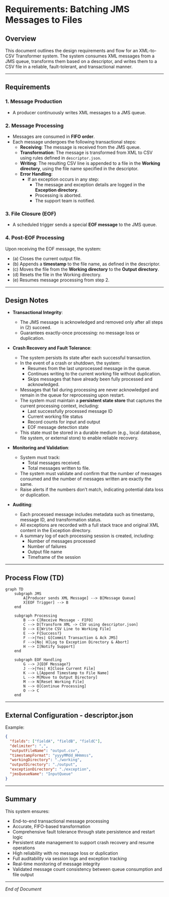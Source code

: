 # Requirements: Batching JMS Messages to Files

## Overview
This document outlines the design requirements and flow for an XML-to-CSV Transformer system. The system consumes XML messages from a JMS queue, transforms them based on a descriptor, and writes them to a CSV file in a reliable, fault-tolerant, and transactional manner.

---

## Requirements

### 1. Message Production
- A producer continuously writes XML messages to a JMS queue.

### 2. Message Processing
- Messages are consumed in **FIFO order**.
- Each message undergoes the following transactional steps:
  - **Receiving**: The message is received from the JMS queue.
  - **Transformation**: The message is transformed from XML to CSV using rules defined in `descriptor.json`.
  - **Writing**: The resulting CSV line is appended to a file in the **Working directory**, using the file name specified in the descriptor.
  - **Error Handling**:
    - If an exception occurs in any step:
      - The message and exception details are logged in the **Exception directory**.
      - Processing is aborted.
      - The support team is notified.

### 3. File Closure (EOF)
- A scheduled trigger sends a special **EOF message** to the JMS queue.

### 4. Post-EOF Processing
Upon receiving the EOF message, the system:
  - (a) Closes the current output file.
  - (b) Appends a **timestamp** to the file name, as defined in the descriptor.
  - (c) Moves the file from the **Working directory** to the **Output directory**.
  - (d) Resets the file in the Working directory.
  - (e) Resumes message processing from step 2.

---

## Design Notes

- **Transactional Integrity**:
  - The JMS message is acknowledged and removed only after all steps in (2) succeed.
  - Guarantees exactly-once processing: no message loss or duplication.

- **Crash Recovery and Fault Tolerance**:
  - The system persists its state after each successful transaction.
  - In the event of a crash or shutdown, the system:
    - Resumes from the last unprocessed message in the queue.
    - Continues writing to the current working file without duplication.
    - Skips messages that have already been fully processed and acknowledged.
  - Messages that fail during processing are never acknowledged and remain in the queue for reprocessing upon restart.
  - The system must maintain a **persistent state store** that captures the current processing context, including:
    - Last successfully processed message ID
    - Current working file status
    - Record counts for input and output
    - EOF message detection state
  - This state must be stored in a durable medium (e.g., local database, file system, or external store) to enable reliable recovery.

- **Monitoring and Validation**:
  - System must track:
    - Total messages received.
    - Total messages written to file.
  - The system must validate and confirm that the number of messages consumed and the number of messages written are exactly the same.
  - Raise alerts if the numbers don’t match, indicating potential data loss or duplication.

- **Auditing**:
  - Each processed message includes metadata such as timestamp, message ID, and transformation status.
  - All exceptions are recorded with a full stack trace and original XML content in the Exception directory.
  - A summary log of each processing session is created, including:
    - Number of messages processed
    - Number of failures
    - Output file name
    - Timeframe of the session

---

## Process Flow (TD)

```mermaid
graph TD
    subgraph JMS
        A[Producer sends XML Message] --> B[Message Queue]
        X[EOF Trigger] --> B
    end

    subgraph Processing
        B --> C[Receive Message - FIFO]
        C --> D[Transform XML -> CSV using descriptor.json]
        D --> E[Write CSV Line to Working File]
        E --> F{Success?}
        F -->|Yes| G[Commit Transaction & Ack JMS]
        F -->|No| H[Log to Exception Directory & Abort]
        H --> I[Notify Support]
    end

    subgraph EOF Handling
        G --> J{EOF Message?}
        J -->|Yes| K[Close Current File]
        K --> L[Append Timestamp to File Name]
        L --> M[Move to Output Directory]
        M --> N[Reset Working File]
        N --> O[Continue Processing]
        O --> C
    end
```
---

## External Configuration - descriptor.json
Example:
```json
{
  "fields": ["fieldA", "fieldB", "fieldC"],
  "delimiter": ",",
  "outputFileName": "output.csv",
  "timestampFormat": "yyyyMMdd_HHmmss",
  "workingDirectory": "./working",
  "outputDirectory": "./output",
  "exceptionDirectory": "./exception",
  "jmsQueueName": "InputQueue"
}
```

---

## Summary
This system ensures:
- End-to-end transactional message processing
- Accurate, FIFO-based transformation
- Comprehensive fault tolerance through state persistence and restart logic
- Persistent state management to support crash recovery and resume operations
- High reliability with no message loss or duplication
- Full auditability via session logs and exception tracking
- Real-time monitoring of message integrity
- Validated message count consistency between queue consumption and file output

---

*End of Document*

